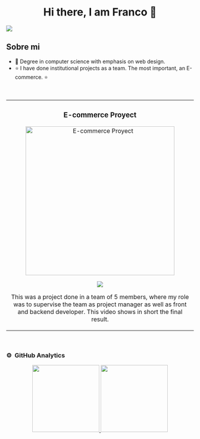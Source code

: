 <div align="center">
<h1 align="center">Hi there, I am Franco 👋</h1>
</div>
<img src="https://i.imgur.com/weNbhGZ.png">

## Sobre mi

- 📲 Degree in computer science with emphasis on web design.
- ⭐ I have done institutional projects as a team. The most important, an E-commerce. ⭐ 
<br>

<table>
<tr>
<td width="50%">
<h3 align="center">E-commerce Proyect</h3>
<div align="center">
<img src="https://i.imgur.com/Jji0CIE.jpg" width="400" alt="E-commerce Proyect">
<p>
<a href="https://youtu.be/vJapzH_46a8" target="_blank">
<img src="https://img.shields.io/badge/-Youtube-green?style=for-the-badge&color=fbfc40">
</a>
</p>
<p>This was a project done in a team of 5 members, where my role was to supervise the team as project manager as well as front and backend developer. This video shows in short the final result.</p>
</div>
                                                                             
</td>
</table>                                                                                 
</div>
<br>

### ⚙️ &nbsp;GitHub Analytics

<p align="center">
<a href="https://github.com/ArisGuimera">
  <img height="180em" src="https://github-readme-stats-eight-theta.vercel.app/api?username=ArisGuimera&show_icons=true&theme=algolia&include_all_commits=true&count_private=true"/>
  <img height="180em" src="https://github-readme-stats-eight-theta.vercel.app/api/top-langs/?username=ArisGuimera&layout=compact&langs_count=8&theme=algolia"/>
</a>
</p>
